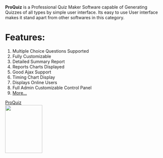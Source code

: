 **ProQuiz** is a Professional Quiz Maker Software capable of Generating Quizzes of all types by simple user interface. Its easy to use User interface makes it stand apart from other softwares in this category.

# Features: #

  1. Multiple Choice Questions Supported
  1. Fully Customizable
  1. Detailed Summary Report
  1. Reports Charts Displayed
  1. Good Ajax Support
  1. Timing Chart Display
  1. Displays Online Users
  1. Full Admin Customizable Control Panel
  1. [More...](http://proquiz.softon.org)

<a href='http://www.facebook.com/pages/ProQuiz/196338377044499' title='ProQuiz'>ProQuiz</a><br /><a href='http://www.facebook.com/pages/ProQuiz/196338377044499' title='ProQuiz'><img src='http://badge.facebook.com/badge/196338377044499.2317.1896735897.png' width='120' height='156' /></a>